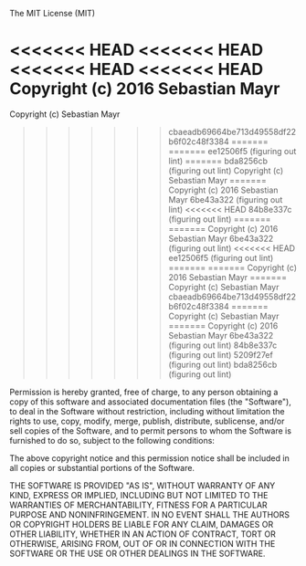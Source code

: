 The MIT License (MIT)

<<<<<<< HEAD
<<<<<<< HEAD
<<<<<<< HEAD
<<<<<<< HEAD
Copyright (c) 2016 Sebastian Mayr
=======
Copyright (c) Sebastian Mayr
>>>>>>> cbaeadb69664be713d49558df22b6f02c48f3384
=======
=======
>>>>>>> ee12506f5 (figuring out lint)
=======
>>>>>>> bda8256cb (figuring out lint)
Copyright (c) Sebastian Mayr
=======
Copyright (c) 2016 Sebastian Mayr
>>>>>>> 6be43a322 (figuring out lint)
<<<<<<< HEAD
>>>>>>> 84b8e337c (figuring out lint)
=======
=======
Copyright (c) 2016 Sebastian Mayr
>>>>>>> 6be43a322 (figuring out lint)
<<<<<<< HEAD
>>>>>>> ee12506f5 (figuring out lint)
=======
=======
Copyright (c) 2016 Sebastian Mayr
=======
Copyright (c) Sebastian Mayr
>>>>>>> cbaeadb69664be713d49558df22b6f02c48f3384
=======
Copyright (c) Sebastian Mayr
=======
Copyright (c) 2016 Sebastian Mayr
>>>>>>> 6be43a322 (figuring out lint)
>>>>>>> 84b8e337c (figuring out lint)
>>>>>>> 5209f27ef (figuring out lint)
>>>>>>> bda8256cb (figuring out lint)

Permission is hereby granted, free of charge, to any person obtaining a copy
of this software and associated documentation files (the "Software"), to deal
in the Software without restriction, including without limitation the rights
to use, copy, modify, merge, publish, distribute, sublicense, and/or sell
copies of the Software, and to permit persons to whom the Software is
furnished to do so, subject to the following conditions:

The above copyright notice and this permission notice shall be included in all
copies or substantial portions of the Software.

THE SOFTWARE IS PROVIDED "AS IS", WITHOUT WARRANTY OF ANY KIND, EXPRESS OR
IMPLIED, INCLUDING BUT NOT LIMITED TO THE WARRANTIES OF MERCHANTABILITY,
FITNESS FOR A PARTICULAR PURPOSE AND NONINFRINGEMENT. IN NO EVENT SHALL THE
AUTHORS OR COPYRIGHT HOLDERS BE LIABLE FOR ANY CLAIM, DAMAGES OR OTHER
LIABILITY, WHETHER IN AN ACTION OF CONTRACT, TORT OR OTHERWISE, ARISING FROM,
OUT OF OR IN CONNECTION WITH THE SOFTWARE OR THE USE OR OTHER DEALINGS IN THE
SOFTWARE.
